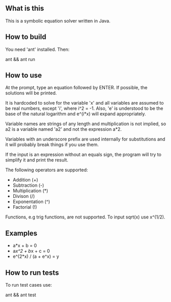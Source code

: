 What is this
------------

This is a symbolic equation solver written in Java.

How to build
------------

You need 'ant' installed. Then:

ant && ant run

How to use
----------

At the prompt, type an equation followed by ENTER. If possible, the solutions will be printed.

It is hardcoded to solve for the variable 'x' and all variables are assumed to be real numbers, except 'i', where i^2 = -1. Also, 'e' is understood to be the base of the natural logarithm and e^(i*x) will expand appropriately.

Variable names are strings of any length and multiplication is not implied, so a2 is a variable named 'a2' and not the expression a*2.

Variables with an underscore prefix are used internally for substitutions and it will probably break things if you use them.

If the input is an expression without an equals sign, the program will try to simplify it and print the result.

The following operators are supported:

 * Addition (+)
 * Subtraction (-)
 * Multiplication (*)
 * Divison (/)
 * Exponentation (^)
 * Factorial (!)

Functions, e.g trig functions, are not supported. To input sqrt(x) use x^(1/2).

Examples
--------

* a*x + b = 0
* a*x^2 + b*x + c = 0
* e^(2*x) / (a + e^x) = y

How to run tests
----------------

To run test cases use:

ant && ant test
